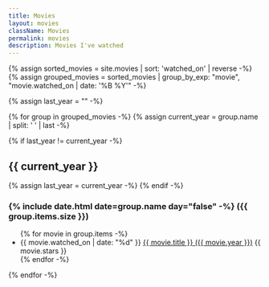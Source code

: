 ```yaml
---
title: Movies
layout: movies
className: Movies
permalink: movies
description: Movies I've watched
---
```


{% assign sorted_movies = site.movies | sort: 'watched_on' | reverse -%}
{% assign grouped_movies = sorted_movies | group_by_exp: "movie", "movie.watched_on | date: '%B %Y'" -%}

{% assign last_year = "" -%}

{% for group in grouped_movies -%}
{% assign current_year = group.name | split: ' ' | last -%}

{% if last_year != current_year -%}

<h2 class="Movie__year">{{ current_year }}</h2> 
{% assign last_year = current_year -%} 
{% endif -%}

<h3>{% include date.html date=group.name day="false" -%} ({{ group.items.size }})</h3>

<ul class="Movie__list">
    {% for movie in group.items -%}
    <li>
        <span class="Movie__date">{{ movie.watched_on | date: "%d" }}</span>
        <a href="https://letterboxd.com/javier/film/{{ movie.permalink }}">{{ movie.title }} ({{ movie.year }})</a>
        <span>{{ movie.stars }}</span> 
    </li>
    {% endfor -%}
</ul>
{% endfor -%}
